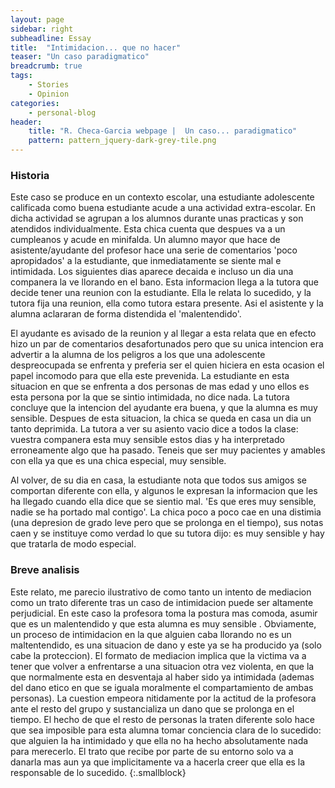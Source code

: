```yaml
---
layout: page
sidebar: right
subheadline: Essay
title:  "Intimidacion... que no hacer"
teaser: "Un caso paradigmatico"
breadcrumb: true
tags:
    - Stories
    - Opinion
categories:
    - personal-blog
header:
    title: "R. Checa-Garcia webpage |  Un caso... paradigmatico"
    pattern: pattern_jquery-dark-grey-tile.png
---
```


### Historia

Este caso se produce en un contexto escolar, una estudiante adolescente calificada como
buena estudiante acude a una actividad extra-escolar. En dicha actividad se agrupan
a los alumnos durante unas practicas y son atendidos individualmente. Esta chica cuenta que despues va
a un cumpleanos y acude en minifalda. Un alumno mayor que hace de asistente/ayudante del profesor
 hace una serie de comentarios 'poco apropidados' a la estudiante, que inmediatamente se siente mal e
intimidada. Los siguientes dias aparece decaida e incluso un dia una companera la ve
llorando en el bano. Esta informacion llega a la tutora que decide tener una reunion con
la estudiante. Ella le relata lo sucedido, y la tutora fija una reunion, ella como tutora
estara presente. Asi el asistente y la alumna aclararan de forma distendida el
'malentendido'.

El ayudante es avisado de la reunion y al llegar a esta relata que en efecto hizo un par
de comentarios desafortunados pero que su unica intencion era advertir a la alumna de los
peligros a los que una adolescente despreocupada se enfrenta y preferia ser el quien
hiciera en esta ocasion el papel incomodo para que ella este prevenida. La estudiante en esta
situacion en que se enfrenta a dos personas de mas edad y uno ellos es esta persona por la que se
sintio intimidada, no dice nada. La tutora concluye que la intencion del ayudante era
buena, y que la alumna es muy sensible. Despues de esta situacion, la chica se queda en
casa un dia un tanto deprimida. La tutora a ver su asiento vacio dice a todos la clase:
vuestra companera esta muy sensible estos dias y ha interpretado erroneamente algo que
ha pasado. Teneis que ser muy pacientes y amables con ella ya que es una chica especial,
muy sensible.

Al volver, de su dia en casa, la estudiante nota que todos sus amigos se comportan
diferente con ella, y algunos le expresan la informacion que les ha llegado cuando ella
dice que se sientio mal. 'Es que eres muy sensible, nadie se ha portado mal contigo'.
La chica poco a poco cae en una distimia (una depresion de grado leve pero que se
prolonga en el tiempo), sus notas caen y se instituye como verdad lo que su tutora
dijo: es muy sensible y hay que tratarla de modo especial.


### Breve analisis

Este relato, me parecio ilustrativo de como tanto un intento de mediacion
como un trato diferente tras un caso de intimidacion puede ser altamente perjudicial. En este caso
la profesora toma la postura mas comoda, asumir que es un malentendido y que esta alumna es muy sensible
. Obviamente, un proceso de intimidacion en la que alguien caba llorando no es un maltentendido, es una
situacion de dano y este ya se ha producido ya (solo cabe la proteccion). El formato de
mediacion implica que la victima va a tener que volver a enfrentarse a una situacion otra
vez violenta, en que la que normalmente esta en desventaja al haber sido ya intimidada
(ademas del dano etico en que se iguala moralmente el compartamiento de ambas personas).
La cuestion empeora nitidamente por la actitud de la profesora ante el resto del grupo y
sustancializa un dano que se prolonga en el tiempo. El hecho de que el resto de personas
la traten diferente solo hace que sea imposible para esta alumna tomar conciencia clara
de lo sucedido: que alguien la ha intimidado y que ella no ha hecho absolutamente nada
para merecerlo. El trato que recibe por parte de su entorno solo va a danarla mas aun ya
que implicitamente va a hacerla creer que ella es la responsable de lo sucedido. 
{:.smallblock}
